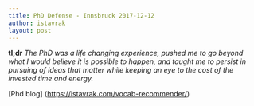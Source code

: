 ```yaml
---
title: PhD Defense - Innsbruck 2017-12-12
author: istavrak
layout: post
---
```


**tl;dr** *The PhD was a life changing experience, pushed me to go beyond what I would believe it is possible to happen, and taught me to persist in pursuing of ideas that matter while keeping an eye to the cost of the invested time and energy.*

[Phd blog] (https://istavrak.com/vocab-recommender/)
